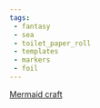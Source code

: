 ```yaml
---
tags:
 - fantasy
 - sea
 - toilet_paper_roll
 - templates
 - markers
 - foil
---
```

[Mermaid craft](https://www.facebook.com/reel/802896788195359)